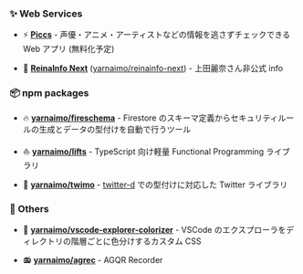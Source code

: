 ### ✨ Web Services

- ⚡ **[Piccs](https://piccs.app)** - 声優・アニメ・アーティストなどの情報を逃さずチェックできる Web アプリ (無料化予定)

- 🌸 **[ReinaInfo Next](https://reinainfo-next.web.app)** ([yarnaimo/reinainfo-next](https://github.com/yarnaimo/reinainfo-next)) - 上田麗奈さん非公式 info

### 📦 npm packages

- 🔥 **[yarnaimo/fireschema](https://github.com/yarnaimo/fireschema)** - Firestore のスキーマ定義からセキュリティルールの生成とデータの型付けを自動で行うツール

- ⛵ **[yarnaimo/lifts](https://github.com/yarnaimo/lifts)** - TypeScript 向け軽量 Functional Programming ライブラリ

- 💬 **[yarnaimo/twimo](https://github.com/yarnaimo/twimo)** - [twitter-d](https://github.com/abraham/twitter-d) での型付けに対応した Twitter ライブラリ

### 🍠 Others

- 🌈 **[yarnaimo/vscode-explorer-colorizer](https://github.com/yarnaimo/vscode-explorer-colorizer)** - VSCode のエクスプローラをディレクトリの階層ごとに色分けするカスタム CSS

- 📻 **[yarnaimo/agrec](https://github.com/yarnaimo/agrec)** - AGQR Recorder
